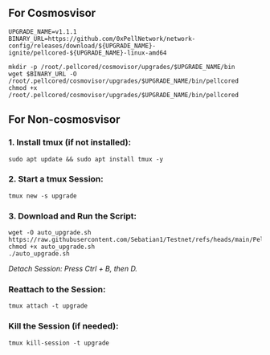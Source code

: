 ## For Cosmosvisor
```
UPGRADE_NAME=v1.1.1
BINARY_URL=https://github.com/0xPellNetwork/network-config/releases/download/${UPGRADE_NAME}-ignite/pellcored-${UPGRADE_NAME}-linux-amd64

mkdir -p /root/.pellcored/cosmovisor/upgrades/$UPGRADE_NAME/bin
wget $BINARY_URL -O /root/.pellcored/cosmovisor/upgrades/$UPGRADE_NAME/bin/pellcored
chmod +x /root/.pellcored/cosmovisor/upgrades/$UPGRADE_NAME/bin/pellcored
```
## For Non-cosmosvisor
### 1. Install tmux (if not installed):
```
sudo apt update && sudo apt install tmux -y
```
### 2. Start a tmux Session:
```
tmux new -s upgrade
```
### 3. Download and Run the Script:
```
wget -O auto_upgrade.sh https://raw.githubusercontent.com/Sebatian1/Testnet/refs/heads/main/Pell/auto_upgrade.sh
chmod +x auto_upgrade.sh
./auto_upgrade.sh
```
_Detach Session: Press Ctrl + B, then D._
### Reattach to the Session:
```
tmux attach -t upgrade
```
### Kill the Session (if needed):
```
tmux kill-session -t upgrade
```
